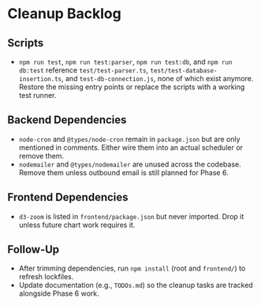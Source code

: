 # Cleanup Backlog

## Scripts
- `npm run test`, `npm run test:parser`, `npm run test:db`, and `npm run db:test` reference `test/test-parser.ts`, `test/test-database-insertion.ts`, and `test-db-connection.js`, none of which exist anymore. Restore the missing entry points or replace the scripts with a working test runner.

## Backend Dependencies
- `node-cron` and `@types/node-cron` remain in `package.json` but are only mentioned in comments. Either wire them into an actual scheduler or remove them.
- `nodemailer` and `@types/nodemailer` are unused across the codebase. Remove them unless outbound email is still planned for Phase 6.

## Frontend Dependencies
- `d3-zoom` is listed in `frontend/package.json` but never imported. Drop it unless future chart work requires it.

## Follow-Up
- After trimming dependencies, run `npm install` (root and `frontend/`) to refresh lockfiles.
- Update documentation (e.g., `TODOs.md`) so the cleanup tasks are tracked alongside Phase 6 work.
